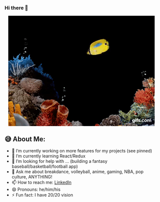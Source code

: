### Hi there 👋 

<p align='center'><img align='center' src="https://github.com/ctsang727/ctsang727/blob/main/gif.gif" alt="aquarium GIF" ></p>


<h2 align="left">😅 About Me:</h2>

- 🔭 I’m currently working on more features for my projects (see pinned)
- 🌱 I’m currently learning React/Redux 
- 🤔 I’m looking for help with ... (building a fantasy baseball/basketball/football app)
- 💬 Ask me about breakdance, volleyball, anime, gaming, NBA, pop culture, ANYTHING!
- 📫 How to reach me: [LinkedIn](https://www.linkedin.com/in/christopher-tsang-827b1b127/)
- 😄 Pronouns: he/him/his
- ⚡ Fun fact: I have 20/20 vision

